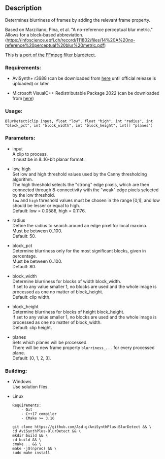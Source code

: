## Description

Determines blurriness of frames by adding the relevant frame property.

Based on Marziliano, Pina, et al. "A no-reference perceptual blur metric." Allows for a block-based abbreviation. (https://infoscience.epfl.ch/record/111802/files/14%20A%20no-reference%20perceptual%20blur%20metric.pdf)

This is [a port of the FFmpeg filter blurdetect](https://ffmpeg.org/ffmpeg-filters.html#blurdetect-1).

### Requirements:

- AviSynth+ r3688 (can be downloaded from [here](https://gitlab.com/uvz/AviSynthPlus-Builds) until official release is uploaded) or later

- Microsoft VisualC++ Redistributable Package 2022 (can be downloaded from [here](https://github.com/abbodi1406/vcredist/releases))

### Usage:

```
BlurDetect(clip input, float "low", float "high", int "radius", int "block_pct", int "block_width", int "block_height", int[] "planes")
```

### Parameters:

- input\
    A clip to process.\
    It must be in 8..16-bit planar format.

- low, high\
    Set low and high threshold values used by the Canny thresholding algorithm.\
    The high threshold selects the "strong" edge pixels, which are then connected through 8-connectivity with the "weak" edge pixels selected by the low threshold.\
    `low` and `high` threshold values must be chosen in the range [0,1], and low should be lesser or equal to high.\
    Default: low = 0.0588, high = 0.1176.

- radius\
    Define the radius to search around an edge pixel for local maxima.\
    Must be between 0..100.\
    Default: 50.

- block_pct\
    Determine blurriness only for the most significant blocks, given in percentage.\
    Must be between 0..100.\
    Default: 80.

- block_width\
    Determine blurriness for blocks of width block_width.\
    If set to any value smaller 1, no blocks are used and the whole image is processed as one no matter of block_height.\
    Default: clip width.

- block_height\
    Determine blurriness for blocks of height block_height.\
    If set to any value smaller 1, no blocks are used and the whole image is processed as one no matter of block_width.\
    Default: clip height.

- planes\
    Sets which planes will be processed.\
    There will be new frame property `blurriness_...` for every processed plane.\
    Default: [0, 1, 2, 3].

### Building:

- Windows\
    Use solution files.

- Linux
    ```
    Requirements:
        - Git
        - C++17 compiler
        - CMake >= 3.16
    ```
    ```
    git clone https://github.com/Asd-g/AviSynthPlus-BlurDetect && \
    cd AviSynthPlus-BlurDetect && \
    mkdir build && \
    cd build && \
    cmake .. && \
    make -j$(nproc) && \
    sudo make install
    ```
